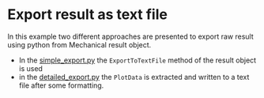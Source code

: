 # Export result as text file

In this example two different approaches are presented to export raw result using python from Mechanical result object.

- In the [simple_export.py](simple_export.py) the `ExportToTextFile` method of the result object is used
- in the [detailed_export.py](detailed_export.py) the `PlotData` is extracted and written to a text file after some formatting.
